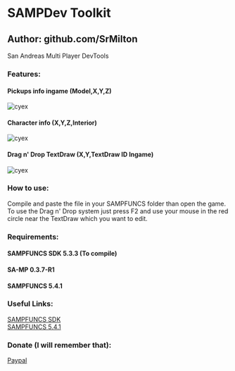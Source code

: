# SAMPDev Toolkit
## Author: github.com/SrMilton

San Andreas Multi Player DevTools

### Features:
#### Pickups info ingame (Model,X,Y,Z)
![cyex](https://i.imgur.com/SRtRh8D.png)
#### Character info (X,Y,Z,Interior)
![cyex](https://i.imgur.com/gf8u2Bv.png)
#### Drag n' Drop TextDraw (X,Y,TextDraw ID Ingame)
![cyex](https://i.imgur.com/pYdl9Eh.png)

### How to use:
Compile and paste the file in your SAMPFUNCS folder than open the game. To use the Drag n' Drop system just press F2 and use your mouse in the red circle near the TextDraw which you want to edit.

### Requirements:
#### SAMPFUNCS SDK 5.3.3 (To compile)
#### SA-MP 0.3.7-R1
#### SAMPFUNCS 5.4.1

### Useful Links:
[SAMPFUNCS SDK](https://www.blast.hk/attachments/6831/) <br />
[SAMPFUNCS 5.4.1](https://www.blast.hk/attachments/22939/)

### Donate (I will remember that):
[Paypal](https://www.paypal.com/donate/?cmd=_donations&business=miltonmanuelcramos@gmail.com&lc=US&item_name=Donation+to+SrMilton&no_note=0&cn=&currency_code=USD&bn=PP-DonationsBF:btn_donateCC_LG.gif:NonHosted&Z3JncnB0=)
